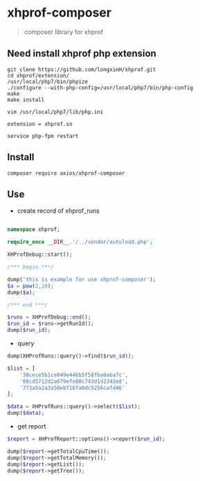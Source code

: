 # xhprof-composer
> composer library for xhprof

## Need install xhprof php extension

```shell
git clone https://github.com/longxinH/xhprof.git
cd xhprof/extension/
/usr/local/php7/bin/phpize
./configure --with-php-config=/usr/local/php7/bin/php-config
make
make install

vim /usr/local/php7/lib/php.ini
```

```shell
extension = xhprof.so
```

```shell
service php-fpm restart
```

## Install

```shell
composer require axios/xhprof-composer
```

## Use

* create record of xhprof_runs 
```php

namespace xhprof;

require_once __DIR__.'/../vendor/autoload.php';

XHProfDebug::start();

/*** begin ***/

dump('this is example for use xhprof-composer');
$a = pow(2,10);
dump($a);

/*** end ***/

$runs = XHProfDebug::end();
$run_id = $runs->getRunId();
dump($run_id);

```

* query 
```php
dump(XHProfRuns::query()->find($run_id));

$list = [
    '38cece5b1ce049e446b5f58fba0aba7c',
    '86cd5712d2a679efe80c743d1d2342e8',
    '773a5a2a3a50ebf16fa0dc5256cafd46'
];

$data = XHProfRuns::query()->select($list);
dump($data);

```

* get report

```php
$report = XHProfReport::options()->report($run_id);

dump($report->getTotalCpuTime());
dump($report->getTotalMemory());
dump($report->getList());
dump($report->getTree());
```